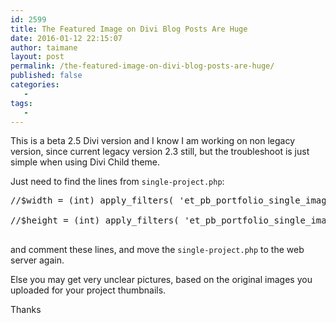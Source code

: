 ```yaml
---
id: 2599
title: The Featured Image on Divi Blog Posts Are Huge
date: 2016-01-12 22:15:07
author: taimane
layout: post
permalink: /the-featured-image-on-divi-blog-posts-are-huge/
published: false
categories:
   -
tags:
   -
---
```

This is a beta 2.5 Divi version and I know I am working on non legacy version, since current legacy version 2.3 still, but the troubleshoot is just simple when using Divi Child theme. 



Just need to find the lines from <code>single-project.php</code>:

<pre>//$width = (int) apply_filters( 'et_pb_portfolio_single_image_width', 1080 );

//$height = (int) apply_filters( 'et_pb_portfolio_single_image_height', 9999 );

</pre>

and comment these lines, and move the <code>single-project.php</code> to the web server again.



Else you may get very unclear pictures, based on the original images you uploaded for your project thumbnails.



Thanks

  

